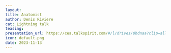 ```yaml
---
layout:
title: Anatomist
author: Denis Riviere
cat: Lightning talk
teasing: 
presentation_url: https://cea.talkspirit.com/#/l/drives/8bdnaa?clip=all&type=drive
icon: default.png
date: 2023-11-13
---
```

